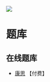 ![](https://www.conceptispuzzles.com/zh/picture/11/2092.gif)

# 题库

## 在线题库
- [康思](https://www.conceptispuzzles.com/zh/index.aspx?uri=puzzle/sudoku) 【付费】
